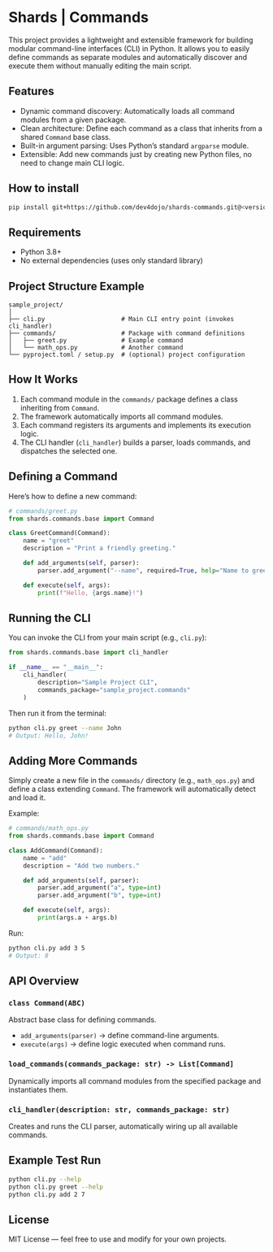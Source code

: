 # Shards | Commands

This project provides a lightweight and extensible framework for building modular command-line interfaces (CLI) in Python. It allows you to easily define commands as separate modules and automatically discover and execute them without manually editing the main script.

## Features

* Dynamic command discovery: Automatically loads all command modules from a given package.
* Clean architecture: Define each command as a class that inherits from a shared `Command` base class.
* Built-in argument parsing: Uses Python’s standard `argparse` module.
* Extensible: Add new commands just by creating new Python files, no need to change main CLI logic.

## How to install

```sh
pip install git+https://github.com/dev4dojo/shards-commands.git@<version>
```

## Requirements

* Python 3.8+
* No external dependencies (uses only standard library)

## Project Structure Example

```
sample_project/
│
├── cli.py                     # Main CLI entry point (invokes cli_handler)
├── commands/                  # Package with command definitions
│   ├── greet.py               # Example command
│   └── math_ops.py            # Another command
└── pyproject.toml / setup.py  # (optional) project configuration
```

## How It Works

1. Each command module in the `commands/` package defines a class inheriting from `Command`.
2. The framework automatically imports all command modules.
3. Each command registers its arguments and implements its execution logic.
4. The CLI handler (`cli_handler`) builds a parser, loads commands, and dispatches the selected one.

## Defining a Command

Here’s how to define a new command:

```python
# commands/greet.py
from shards.commands.base import Command

class GreetCommand(Command):
    name = "greet"
    description = "Print a friendly greeting."

    def add_arguments(self, parser):
        parser.add_argument("--name", required=True, help="Name to greet")

    def execute(self, args):
        print(f"Hello, {args.name}!")
```

## Running the CLI

You can invoke the CLI from your main script (e.g., `cli.py`):

```python
from shards.commands.base import cli_handler

if __name__ == "__main__":
    cli_handler(
        description="Sample Project CLI",
        commands_package="sample_project.commands"
    )
```

Then run it from the terminal:

```bash
python cli.py greet --name John
# Output: Hello, John!
```

## Adding More Commands

Simply create a new file in the `commands/` directory (e.g., `math_ops.py`) and define a class extending `Command`.
The framework will automatically detect and load it.

Example:

```python
# commands/math_ops.py
from shards.commands.base import Command

class AddCommand(Command):
    name = "add"
    description = "Add two numbers."

    def add_arguments(self, parser):
        parser.add_argument("a", type=int)
        parser.add_argument("b", type=int)

    def execute(self, args):
        print(args.a + args.b)
```

Run:

```bash
python cli.py add 3 5
# Output: 8
```

## API Overview

### `class Command(ABC)`

Abstract base class for defining commands.

* `add_arguments(parser)` → define command-line arguments.
* `execute(args)` → define logic executed when command runs.

### `load_commands(commands_package: str) -> List[Command]`

Dynamically imports all command modules from the specified package and instantiates them.

### `cli_handler(description: str, commands_package: str)`

Creates and runs the CLI parser, automatically wiring up all available commands.

## Example Test Run

```bash
python cli.py --help
python cli.py greet --help
python cli.py add 2 7
```

## License

MIT License — feel free to use and modify for your own projects.

